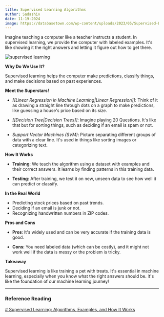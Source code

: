 ```yaml
---
title: Supervised Learning Algorithms
author: Sadashiv
date: 11-19-2024
image: https://databasetown.com/wp-content/uploads/2023/05/Supervised-Learning-1024x726.jpg
---
```


Imagine teaching a computer like a teacher instructs a student. In supervised learning, we provide the computer with labeled examples. It's like showing it the right answers and letting it figure out how to get there.

![supervised learning](https://databasetown.com/wp-content/uploads/2023/05/Supervised-Learning-1024x726.jpg)

**Why Do We Use It?**

Supervised learning helps the computer make predictions, classify things, and make decisions based on past experiences.

**Meet the Superstars!**

-  *[[Linear Regression in Machine Learning|Linear Regression]]*: Think of it as drawing a straight line through dots on a graph to make predictions, like guessing a house's price based on its size.

-  *[[Decision Tree|Decision Trees]]*: Imagine playing 20 Questions. It's like that but for sorting things, such as deciding if an email is spam or not.

-  *Support Vector Machines (SVM)*: Picture separating different groups of data with a clear line. It's used in things like sorting images or categorizing text.

**How It Works**

-  **Training**: We teach the algorithm using a dataset with examples and their correct answers. It learns by finding patterns in this training data.

-  **Testing**: After training, we test it on new, unseen data to see how well it can predict or classify.

**In the Real World**

- Predicting stock prices based on past trends.
- Deciding if an email is junk or not.
- Recognizing handwritten numbers in ZIP codes.

**Pros and Cons**

-  **Pros**: It's widely used and can be very accurate if the training data is good.

-  **Cons**: You need labeled data (which can be costly), and it might not work well if the data is messy or the problem is tricky.

**Takeaway**

Supervised learning is like training a pet with treats. It's essential in machine learning, especially when you know what the right answers should be. It's like the foundation of our machine learning journey!

---

### Reference Reading
[# Supervised Learning: Algorithms, Examples, and How It Works](https://databasetown.com/supervised-learning-algorithms/)

